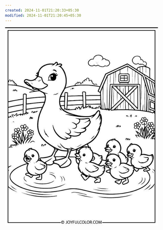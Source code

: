 ```yaml
---
created: 2024-11-01T21:20:33+05:30
modified: 2024-11-01T21:20:45+05:30
---
```


![Image](./978ab8e7041527c8995b2cb9dd2b3b56.jpg)
